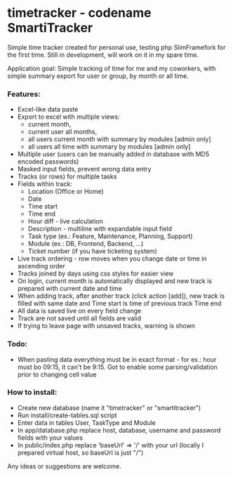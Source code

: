 timetracker - codename SmartiTracker
===========

Simple time tracker created for personal use, testing php SlimFramefork for the first time.
Still in development, will work on it in my spare time.

Application goal:
Simple tracking of time for me and my coworkers, with simple summary export for user or group, by month or all time.

### Features:
 * Excel-like data paste
 * Export to excel with multiple views:
   - current month, 
   - current user all months, 
   - all users current month with summary by modules [admin only]
   - all users all time with summary by modules [admin only]
 * Multiple user (users can be manually added in database with MD5 encoded passwords)
 * Masked input fields, prevent wrong data entry
 * Tracks (or rows) for multiple tasks
 * Fields within track:
   - Location (Office or Home)
   - Date
   - Time start
   - Time end
   - Hour diff - live calculation
   - Description - multiline with expandable input field
   - Task type (ex.: Feature, Maintenance, Planning, Support)
   - Module (ex.: DB, Frontend, Backend, ...)
   - Ticket number (if you have ticketing system)
 * Live track ordering - row moves when you change date or time in ascending order
 * Tracks joined by days using css styles for easier view
 * On login, current month is automatically displayed and new track is prepared with current date and time
 * When adding track, after another track (click action [add]), new track is filled with same date and Time start is time of previous track Time end
 * All data is saved live on every field change
 * Track are not saved until all fields are valid
 * If trying to leave page with unsaved tracks, warning is shown

### Todo:
 * When pasting data everything must be in exact format - for ex.: hour must bo 09:15, it can't be 9:15. Got to enable some parsing/validation prior to changing cell value

### How to install:
 * Create new database (name it "timetracker" or "smartitracker")
 * Run install/create-tables.sql script
 * Enter data in tables User, TaskType and Module
 * In app/database.php replace host, database, username and password fields with your values
 * In public/index.php replace 'baseUrl' => '/' with your url (locally I prepared virtual host, so baseUrl is just "/")


Any ideas or suggestions are welcome.
